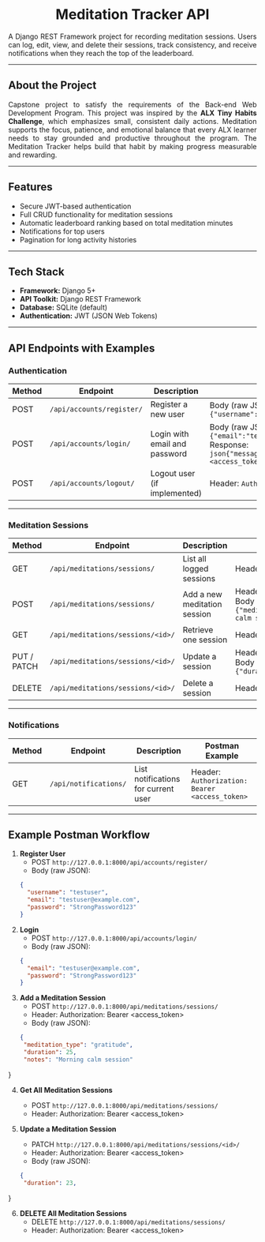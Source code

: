 <h1 align="center">Meditation Tracker API</h1>

<p align="justify">
A Django REST Framework project for recording meditation sessions.  
Users can log, edit, view, and delete their sessions, track consistency, and receive notifications when they reach the top of the leaderboard.
</p>

---

## About the Project

<p align="justify">
Capstone project to satisfy the requirements of the Back-end Web Development Program.  
This project was inspired by the <strong>ALX Tiny Habits Challenge</strong>, which emphasizes small, consistent daily actions.  
Meditation supports the focus, patience, and emotional balance that every ALX learner needs to stay grounded and productive throughout the program.  
The Meditation Tracker helps build that habit by making progress measurable and rewarding.
</p>

---

## Features

- Secure JWT-based authentication  
- Full CRUD functionality for meditation sessions  
- Automatic leaderboard ranking based on total meditation minutes  
- Notifications for top users  
- Pagination for long activity histories  

---

## Tech Stack

- **Framework:** Django 5+  
- **API Toolkit:** Django REST Framework  
- **Database:** SQLite (default)  
- **Authentication:** JWT (JSON Web Tokens)  

---

## API Endpoints with Examples

### Authentication

| Method | Endpoint | Description | Postman Example |
|--------|----------|-------------|----------------|
| POST | `/api/accounts/register/` | Register a new user | Body (raw JSON):<br>```{"username":"testuser","email":"testuser@example.com","password":"StrongPassword123"}``` |
| POST | `/api/accounts/login/` | Login with email and password | Body (raw JSON):<br>```{"email":"testuser@example.com","password":"StrongPassword123"}```<br>Response:<br>```json{"message":"Login was successful.","refresh":"<refresh_token>","access":"<access_token>","user":{"id":5,"username":"testuser","email":"testuser@example.com"}}``` |
| POST | `/api/accounts/logout/` | Logout user (if implemented) | Header: `Authorization: Bearer <access_token>` |

---

### Meditation Sessions

| Method | Endpoint | Description | Postman Example |
|--------|----------|-------------|----------------|
| GET | `/api/meditations/sessions/` | List all logged sessions | Header: `Authorization: Bearer <access_token>` |
| POST | `/api/meditations/sessions/` | Add a new meditation session | Header: `Authorization: Bearer <access_token>`<br>Body (raw JSON):<br>```{"meditation_type":"mindfulness","duration":25,"notes":"Morning calm session"}``` |
| GET | `/api/meditations/sessions/<id>/` | Retrieve one session | Header: `Authorization: Bearer <access_token>` |
| PUT / PATCH | `/api/meditations/sessions/<id>/` | Update a session | Header: `Authorization: Bearer <access_token>`<br>Body (raw JSON):<br>```{"duration":30,"notes":"Extended session"}``` |
| DELETE | `/api/meditations/sessions/<id>/` | Delete a session | Header: `Authorization: Bearer <access_token>` |

---

### Notifications

| Method | Endpoint | Description | Postman Example |
|--------|----------|-------------|----------------|
| GET | `/api/notifications/` | List notifications for current user | Header: `Authorization: Bearer <access_token>` |

---

## Example Postman Workflow

1. **Register User**  
   - POST `http://127.0.0.1:8000/api/accounts/register/`  
   - Body (raw JSON):  
   ```json
   {
     "username": "testuser",
     "email": "testuser@example.com",
     "password": "StrongPassword123"
   }
2. **Login** 
   - POST `http://127.0.0.1:8000/api/accounts/login/`  
   - Body (raw JSON): 
   ```json 
   {
     "email": "testuser@example.com",
     "password": "StrongPassword123"
   }
3. **Add a Meditation Session** 
   - POST `http://127.0.0.1:8000/api/meditations/sessions/`  
   - Header: Authorization: Bearer <access_token>
   - Body (raw JSON):  
   ```json
   {
    "meditation_type": "gratitude",
    "duration": 25,
    "notes": "Morning calm session"
  }

4. **Get All Meditation Sessions** 
   - POST `http://127.0.0.1:8000/api/meditations/sessions/` 
   - Header: Authorization: Bearer <access_token> 
   
5. **Update a Meditation Session** 
   - PATCH `http://127.0.0.1:8000/api/meditations/sessions/<id>/`  
   - Header: Authorization: Bearer <access_token>
   - Body (raw JSON):  
   ```json
   {
    "duration": 23,
  }

6. **DELETE All Meditation Sessions** 
   - DELETE `http://127.0.0.1:8000/api/meditations/sessions/` 
   - Header: Authorization: Bearer <access_token> 
   